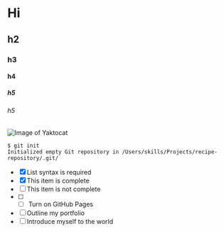 # Hi
## h2
### h3
#### h4
##### h5
###### h5

![Image of Yaktocat](https://octodex.github.com/images/yaktocat.png)
```
$ git init
Initialized empty Git repository in /Users/skills/Projects/recipe-repository/.git/
```
- [x] List syntax is required
- [x] This item is complete
- [ ] This item is not complete
- [ ] - [ ] Turn on GitHub Pages
- [ ] Outline my portfolio
- [ ] Introduce myself to the world
